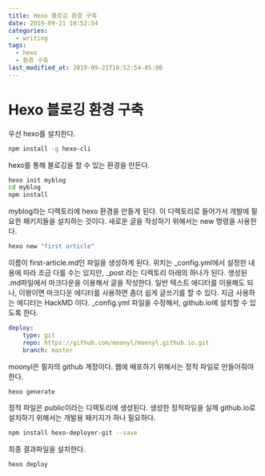 ```yaml
---
title: Hexo 블로깅 환경 구축
date: 2019-09-21 10:52:54
categories:
  - writing
tags:
  - hexo
  - 환경 구축
last_modified_at: 2019-09-21T10:52:54-05:00
---
```

# Hexo 블로깅 환경 구축
우선 hexo를 설치한다.
```bash
npm install -g hexo-cli 
```
hexo를 통해 블로깅을 할 수 있는 환경을 만든다.
```bash
hexo init myblog
cd myblog
npm install
```
myblog라는 디렉토리에 hexo 환경을 만들게 된다. 이 디렉토리로 들어가서 개발에 필요한 패키지들을 설치하는 것이다.
새로운 글을 작성하기 위해서는 new 명령을 사용한다.
```bash
hexo new "first article"
```
이름이 first-article.md인 파일을 생성하게 된다. 위치는 _config.yml에서 설정한 내용에 따라 조금 다를 수는 있지만, _post 라는 디렉토리 아래의 하나가 된다.
생성된 .md파일에서 마크다운을 이용해서 글을 작성한다. 일반 텍스트 에디터를 이용해도 되나, 이왕이면 마크다운 에디터를 사용하면 좀더 쉽게 글쓰기를 할 수 있다. 지금 사용하는 에디터는 HackMD 이다.
_config.yml 파일을 수정해서, github.io에 설치할 수 있도록 한다.
```yaml
deploy:
    type: git
    repo: https://github.com/moonyl/moonyl.github.io.git
    branch: master
```
moonyl은 필자의 github 계정이다.
웹에 배포하기 위해서는 정적 파일로 만들어줘야 한다.
```bash
hexo generate
```
정적 파일은 public이라는 디렉토리에 생성된다.
생성한 정적파일을 실제 github.io로 설치하기 위해서는 개발용 패키지가 하나 필요하다.
```bash
npm install hexo-deployer-git --save
```
최종 결과파일을 설치한다.
```bash
hexo deploy
```